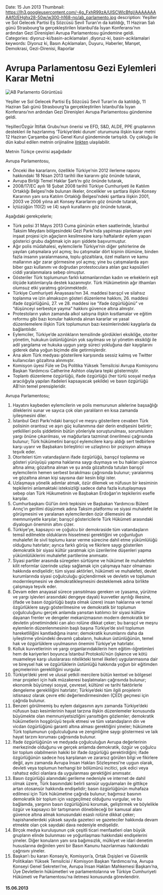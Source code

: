 Date: 15 Jun 2013
Thumbnail: https://lh3.googleusercontent.com/-4g_FxhR99zA/UlSCWlcBfgI/AAAAAAAAAf0/EHghx28-50w/w300-h168-no/ab_parlamento.jpg
description: Yeşiller ve Sol Gelecek Partisi Eş Sözcüsü Sevil Turan’ın da katıldığı, 11 Haziran Salı günü Strasbourg’ta gerçekleştirilen İstanbul’da İsyan Konferansı’nın ardından Gezi Direnişleri Avrupa Parlamentosu gündemine geldi.
Categories: diyoruz-ki/basin-aciklamalari ,diyoruz-ki, basin-aciklamalari
keywords: Diyoruz ki, Basın Açıklamaları, Duyuru, Haberler, Manşet, Demokrasi, Gezi-Direnisi, Raporlar

# Avrupa Parlamentosu Gezi Eylemleri Karar Metni

![AB Parlamento Görüntüsü](https://lh3.googleusercontent.com/-4g_FxhR99zA/UlSCWlcBfgI/AAAAAAAAAf0/EHghx28-50w/w300-h168-no/ab_parlamento.jpg)

Yeşiller ve Sol Gelecek Partisi Eş Sözcüsü Sevil Turan’ın da katıldığı, 11 Haziran Salı günü Strasbourg’ta gerçekleştirilen İstanbul’da İsyan Konferansı’nın ardından Gezi Direnişleri Avrupa Parlamentosu gündemine geldi.

Yeşiller/Özgür İttifak Grubu’nun önerisi ve EFD, S&D, ALDE, PPE gruplarının destekleri ile hazırlanmış ‘Türkiye’deki durum’ oturumuna ilişkin karar metni 12 Haziran Çarşamba günü Genel Kurul gündeminde tartışıldı. Oy çokluğu ile dün kabul edilen metnin orijinaline [linkten](http://www.europarl.europa.eu/sides/getDoc.do?type=MOTION&reference=B7-2013-0309&format=XML&language=EN) ulaşılabilir.


Metnin Türkçe çevirisi aşağıdadır

Avrupa Parlamentosu,

* Önceki ilke kararlarını, özellikle Türkiye’nin 2012 ilerleme raporu hakkındaki 18 Nisan 2013 tarihli ilke kararını göz önünde tutarak,
* Avrupa Birliği Temel Haklar Şartı’nı göz önünde tutarak,
* 2008/17/EC ayılı 18 Şubat 2008 tarihli Türkiye Cumhuriyeti ile Katılım Ortaklığı Belgesi’nde bulunan ilkeler, öncelikler ve şartlara ilişkin Konsey Kararının yanı sıra Katılım Ortaklığı Belgesi’ndeki şartlara ilişkin 2001, 2003 ve 2006 yılına ait Konsey Kararlarını göz önünde tutarak,
* İçtüzüğün 110(2) ve (4) sayılı kurallarını göz önünde tutarak,

Aşağıdaki gerekçelerle;

- Türk polisi 31 Mayıs 2013 Cuma gününün erken saatlerinde, İstanbul Taksim Meydanı bölgesindeki Gezi Parkı’nda yapılması planlanan yeni inşaat projesi için ağaçların kesilmesine karşı haftalardır eylem yapan gösterici grubu dağıtmak için aşırı şiddete başvurmuştur.
- Ağır polis müdahalesi, eylemcilerle Türkiye’nin diğer şehirlerine de yayılan çatışmalara yol açmış; bu çatışmalar dört kişinin ölümüne, binden fazla insanın yaralanmasına, toplu gözaltılara, özel malların ve kamu mallarının ağır zarar görmesine yol açmış; yine bu çatışmalarda aşırı biber gazı kullanımı ve doğrudan protestoculara atılan gaz kapsülleri ciddi yaralanmalara sebep olmuştur.
- Gösteriler Türk toplumunun farklı katmanlarından kadın ve erkeklerin eşit ölçüde katılımlarıyla destek kazanmıştır. Türk Hükümetinin ağır ithamları olumsuz etki yaratmış görünmektedir.
- Türkiye Cumhuriyeti Anayasası’nın 34. maddesi barışçıl ve silahsız toplanma ve izin almaksızın gösteri düzenleme hakkını, 26. maddesi ifade özgürlüğünü, 27. ve 28. maddesi ise “ifade özgürlüğünü” ve “düşünceyi serbestçe yayma” hakkını güvence altına almıştır.
- Protestoların yakın zamanda alkol satışına ilişkin kısıtlamalar ve eğitim reformu gibi bazı konular hakkında alınan kararlar ve yasal düzenlemelere ilişkin Türk toplumunun bazı kesimlerindeki kaygılarla da bağlantılıdır.
- Eylemciler, Türkiye’de azınlıkların temsilinde gördükleri eksikliğe, otoriter yönetim, hukukun üstünlüğünün yok sayılması ve iyi yönetim eksikliği ile adil yargılama ve hukuka uygun yargı süreci yokluğuna dair kaygılarını giderek daha yoğun biçimde dile getirmişlerdir.
- Ana akım Türk medyası gösterilere karşısında sessiz kalmış ve Twitter kullanıcıları gözaltına alınmıştır.
- Komisyon üyesi Füle ve Dış Politika Yüksek Temsilcisi Avrupa Komisyonu Başkan Yardımcısı Catherine Ashton olaylara tepki göstermiştir.
- Toplantı düzenleme özgürlüğü, ifade özgürlüğü (her türlü sosyal medya aracılığıyla yapılan ifadeleri kapsayacak şekilde) ve basın özgürlüğü AB’nin temel prensipleridir.

Avrupa Parlamentosu;

1. Hayatını kaybeden eylemcilerin ve polis memurunun ailelerine başsağlığı dileklerini sunar ve sayıca çok olan yaralıların en kısa zamanda iyileşmesini diler.
2. İstanbul Gezi Parkı’ndaki barışçıl ve meşru gösterilere cevaben Türk polisinin orantısız ve aşırı güç kullanımına dair derin endişesini belirtir; yetkilileri polis şiddetinin bütün yönleriyle soruşturulması, sorumluların yargı önüne çıkarılması, ve mağdurlara tazminat önerilmesi çağrısında bulunur; Türk hükümetini barışçıl eylemcilere karşı aldığı sert tedbirlere karşı uyarır ve Başbakanı birleştirici ve uzlaştırıcı bir pozisyon almaya teşvik eder.
3. Otoriteleri tüm vatandaşların ifade özgürlüğü, barışçıl toplanma ve gösteri yürüyüşü yapma haklarına saygı duymaya ve bu hakları güvence altına alma; gözaltına alınan ve şu anda gözaltında tutulan barışçıl eylemcilerin hemen serbest bırakılması çağrısında bulunur; yaralanmış ve gözaltına alınan kişi sayısına dair kesin bilgi ister.
4. Uzlaşmaya yönelik adımlar atmak, özür dilemek ve nüfusun bir kesiminin tepkilerini anlamaktaki isteksizliği sadece daha fazla kutuplaşmaya sebep olan Türk Hükumetinin ve Başbakan Erdoğan’ın tepkilerini esefle karşılar.
5. Cumhurbaşkanı Gül’ün ılımlı tepkisini ve Başbakan Yardımcısı Bülent Arınç’ın gerilimi düşürmek adına Taksim platformu ve siyasi muhalefet ile görüşmesini ve yaralanan eylemcilerden özür dilemesini de memnuniyetle karşılar; barışçıl göstericilerle Türk Hükümeti arasındaki diyalogun öneminin altını çizer.
6. Türkiye’ye, kapsayıcı ve çoğulcu bir demokraside tüm vatandaşların temsil edilmekte olduklarını hissetmesi gerektiğini ve çoğunluğun muhalefet ile sivil toplumu karar verme sürecine dahil etme yükümlülüğü olduğunu hatırlatır; ayrıca farklı görüş ve fikirlere saygı gösterilen demokratik bir siyasi kültür yaratmak için üzerilerine düşenleri yapma yükümlülüklerini muhalefet partilerine anımsatır.
7. Siyasi partiler arasında süregelen sürtüşme ve hükümet ile muhalefetin kilit reformlar üzerinde uzlaşı sağlamak için çalışmaya hazır olmaması hakkında endişelidir; tüm siyasi aktörleri, hükümeti ve muhalefeti, devlet kurumlarında siyasi çoğulculuğu güçlendirmek ve devletin ve toplumun modernleşmesini ve demokratikleşmesini desteklemek adına birlikte çalışmaya teşvik eder.
8. Devam eden anayasal sürece yansıtılması gereken ve (yasama, yürütme ve yargı işlevleri arasındaki dengeye dayalı) kuvvetler ayrılığı ilkesine, (ifade ve basın özgürlüğü başta olmak üzere) insan haklarına ve temel özgürlüklere saygı gösterilmesine ve demokratik bir toplumun çoğulculuğunu gerçek anlamda yansıtan katılımcı bir siyasi kültüre dayanan frenler ve dengeler mekanizmasının modern demokratik bir devletin yönetimindeki can alıcı rolüne dikkat çeker; bu barışçıl ve meşru eylemlerin düzenlenmesinin başlı başına Türkiye’de sivil toplumun hareketliliğini kanıtladığına inanır; demokratik kurumlarını daha da iyileştirme yönündeki devamlı çabaların, hukukun üstünlüğünün, temel hak ve özgürlüklere uyulmasının önemini Türkiye’ye hatırlatır.
9. Kolluk kuvvetlerinin ve yargı organlarındakilerin hem eğitim-öğretimleri hem de kariyerleri boyunca İstanbul Protokolü’nün (işkence ve kötü muameleye karşı uluslararası nitelikteki temel ilkeler) uygulanmasına dair ve bireysel hak ve özgürlüklerin üstünlüğü hakkında yoğun bir eğitimden geçmelerinin gerekliliğini vurgular.
10. Türkiye’deki yerel ve ulusal yetkili mercilere bütün kentsel ve bölgesel imar projeleri için halk müzakeresi başlatmaları çağrısında bulunur; ekonomik büyümeyi sosyal, çevresel, kültürel ve tarihi faktörlerle dengeleme gerekliliğini hatırlatır; Türkiye’deki tüm ilgili projelerin istisnasız olarak çevre etki değerlendirmesinden (ÇED) geçmesi için çağrıda bulunur.
11. Benzeri görülmemiş bu eylem dalgasının aynı zamanda Türkiye’deki nüfusun bazı kesimlerinin hayat tarzına ilişkin düzenlemeler konusunda büyümekte olan memnuniyetsizliğini yansıttığını gözlemler; demokratik hükümetlerin hoşgörüyü teşvik etmesi ve tüm vatandaşların din ve vicdan özgürlüğünü garanti altına alması gerektiğini yineler; hükümete Türk toplumunun çoğulculuğuna ve zenginliğine saygı göstermesi ve laik hayat tarzını koruması çağrısında bulunur.
12. İfade özgürlüğünün ve medyada çoğulculuğun Avrupa değerlerinin merkezinde olduğunu ve gerçek anlamda demokratik, özgür ve çoğulcu bir toplum olabilmenin hakiki bir ifade özgürlüğü gerektirdiğini; ifade özgürlüğünün sadece hoş karşılanan ve zararsız görülen bilgi ve fikirlere değil, aynı zamanda Avrupa İnsan Hakları Sözleşmesi’ne uygun olarak, devleti veya toplumun herhangi bir bölümünü incitici, şok edici veya rahatsız edici olanlara da uygulanması gerektiğini anımsatır.
13. Basın özgürlüğü alanındaki gerileme nedeniyle ve internet de dahil olmak üzere, Türk basınındaki belirli sansür uygulamaları ile gittikçe artan otosansür hakkında endişelidir; basın özgürlüğünün muhafaza edilmesi için Türk hükümetine çağrıda bulunur; bağımsız basının demokratik bir toplum için vazgeçilmez olduğunu vurgular, ve bu bağlamda, yargının basın özgürlüğünü korumak, geliştirmek ve böylelikle özgür ve kapsayıcı bir tartışmanın dönebileceği bir kamusal alanı güvence altına almak konusundaki esaslı rolüne dikkat çeker; hapishanelerdeki yüksek sayıda gazeteci ve gazeteciler hakkında devam etmekte olan çok sayıdaki dava nedeniyle endişelidir.
14. Birçok medya kuruluşunun çok çeşitli ticari menfaatleri olan büyük grupların elinde bulunması ve yoğunlaşması hakkındaki endişelerini yineler. Diğer konuların yanı sıra bağımsızlık, mülkiyet ve idari denetim hususlarına değinilen yeni bir Basın Kanunu hazırlanması hakkındaki çağrısını yineler.
15. Başkan’ı bu kararı Konsey’e, Komisyon’a, Ortak Dışişleri ve Güvenlik Politikaları Yüksek Temsilcisi / Komisyon Başkan Yardımcısı’na, Avrupa Konseyi Genel Sekreteri’ne, Avrupa İnsan Hakları Mahkemesi Başkanı’na, Üye Devletlerin hükümetleri ve parlamentolarına ve Türkiye Cumhuriyeti Hükümeti ve Parlamentosu’na iletmesi konusunda görevlendirir.


#### 15.06.2013
